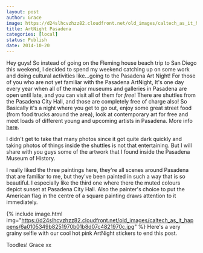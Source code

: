 ```yaml
---
layout: post
author: Grace
image: https://d24slhcvzhzz82.cloudfront.net/old_images/caltech_as_it_happens/6a0105349b8251970b01b8d07c471d970c.jpg
title: ArtNight Pasadena 
categories: [local]
status: Publish
date: 2014-10-20
---
```


Hey guys!
So instead of going on the Fleming house beach trip to San Diego this weekend, I decided to spend my weekend catching up on some work and doing cultural activities like...going to the Pasadena Art Night!
For those of you who are not yet familiar with the Pasadena ArtNight, It's one day every year when all of the major museums and galleries in Pasadena are open until late, and you can visit all of them for *free*! There are shuttles from the Pasadena City Hall, and those are completely free of charge also! So Basically it's a night where you get to go out, enjoy some great street food (from food trucks around the area), look at contemporary art for free and meet loads of different young and upcoming artists in Pasadena. More info <a href="https://www.artnightpasadena.org/" target="_self">here</a>.

I didn't get to take that many photos since it got quite dark quickly and taking photos of things inside the shuttles is not that entertaining. But I will share with you guys some of the artwork that I found inside the Pasadena Museum of History.

I really liked the three paintings here, they're all scenes around Pasadena that are familiar to me, but they've been painted in such a way that is so beautiful. I especially like the third one where there the muted colours depict sunset at Pasadena City Hall. Also the painter's choice to put the American flag in the centre of a square painting draws attention to it immediately.


{% include image.html img="https://d24slhcvzhzz82.cloudfront.net/old_images/caltech_as_it_happens/6a0105349b8251970b01b8d07c4821970c.jpg" %}
Here's a very grainy selfie with our cool hot pink ArtNight stickers to end this post.

Toodles!
Grace xx
